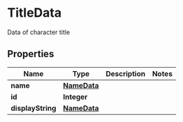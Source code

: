 

# TitleData

Data of character title

## Properties

Name | Type | Description | Notes
------------ | ------------- | ------------- | -------------
**name** | [**NameData**](NameData.md) |  | 
**id** | **Integer** |  | 
**displayString** | [**NameData**](NameData.md) |  | 



